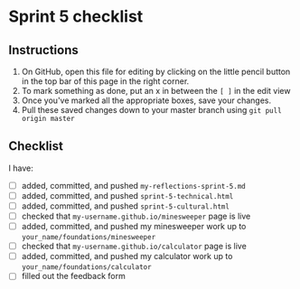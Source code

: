 # Sprint 5 checklist

## Instructions
1. On GitHub, open this file for editing by clicking on the little pencil button in the top bar of this page in the right corner.
2. To mark something as done, put an x in between the `[ ]` in the edit view
3. Once you've marked all the appropriate boxes, save your changes.
4. Pull these saved changes down to your master branch using `git pull origin master`

## Checklist
I have:
- [ ] added, committed, and pushed `my-reflections-sprint-5.md`
- [ ] added, committed, and pushed `sprint-5-technical.html`
- [ ] added, committed, and pushed `sprint-5-cultural.html`
- [ ] checked that `my-username.github.io/minesweeper` page is live
- [ ] added, committed, and pushed my minesweeper work up to `your_name/foundations/minesweeper`
- [ ] checked that `my-username.github.io/calculator` page is live
- [ ] added, committed, and pushed my calculator work up to `your_name/foundations/calculator`
- [ ] filled out the feedback form
